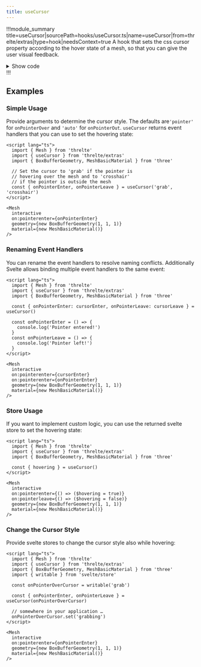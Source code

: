 ```yaml
---
title: useCursor
---
```


<script lang="ts">
import Wrapper from '$examples/extras/use-cursor/Wrapper.svelte'
</script>

!!!module_summary title=useCursor|sourcePath=hooks/useCursor.ts|name=useCursor|from=threlte/extras|type=hook|needsContext=true
A hook that sets the css cursor property according to the hover state of a mesh, so that you can give the user visual feedback.

<ExampleWrapper>
  <Wrapper />
</ExampleWrapper>

<details>
  <summary>Show code</summary>

@[code svelte|title=Wrapper.svelte](../../../examples/extras/use-cursor/Wrapper.svelte)
@[code svelte|title=Scene.svelte](../../../examples/extras/use-cursor/Scene.svelte)

</details>
!!!

## Examples <!-- omit in toc -->

### Simple Usage

Provide arguments to determine the cursor style. The defaults are`'pointer'` for `onPointerOver` and `'auto'` for `onPointerOut`. `useCursor` returns event handlers that you can use to set the hovering state:

```svelte
<script lang="ts">
  import { Mesh } from 'threlte'
  import { useCursor } from 'threlte/extras'
  import { BoxBufferGeometry, MeshBasicMaterial } from 'three'

  // Set the cursor to 'grab' if the pointer is
  // hovering over the mesh and to 'crosshair'
  // if the pointer is outside the mesh
  const { onPointerEnter, onPointerLeave } = useCursor('grab', 'crosshair')
</script>

<Mesh
  interactive
  on:pointerenter={onPointerEnter}
  geometry={new BoxBufferGeometry(1, 1, 1)}
  material={new MeshBasicMaterial()}
/>
```

### Renaming Event Handlers

You can rename the event handlers to resolve naming conflicts. Additionally Svelte allows binding multiple event handlers to the same event:

```svelte
<script lang="ts">
  import { Mesh } from 'threlte'
  import { useCursor } from 'threlte/extras'
  import { BoxBufferGeometry, MeshBasicMaterial } from 'three'

  const { onPointerEnter: cursorEnter, onPointerLeave: cursorLeave } = useCursor()

  const onPointerEnter = () => {
    console.log('Pointer entered!')
  }
  const onPointerLeave = () => {
    console.log('Pointer left!')
  }
</script>

<Mesh
  interactive
  on:pointerenter={cursorEnter}
  on:pointerenter={onPointerEnter}
  geometry={new BoxBufferGeometry(1, 1, 1)}
  material={new MeshBasicMaterial()}
/>
```

### Store Usage

If you want to implement custom logic, you can use the returned svelte store to set the hovering state:

```svelte
<script lang="ts">
  import { Mesh } from 'threlte'
  import { useCursor } from 'threlte/extras'
  import { BoxBufferGeometry, MeshBasicMaterial } from 'three'

  const { hovering } = useCursor()
</script>

<Mesh
  interactive
  on:pointerenter={() => ($hovering = true)}
  on:pointerleave={() => ($hovering = false)}
  geometry={new BoxBufferGeometry(1, 1, 1)}
  material={new MeshBasicMaterial()}
/>
```

### Change the Cursor Style

Provide svelte stores to change the cursor style also while hovering:

```svelte
<script lang="ts">
  import { Mesh } from 'threlte'
  import { useCursor } from 'threlte/extras'
  import { BoxBufferGeometry, MeshBasicMaterial } from 'three'
  import { writable } from 'svelte/store'

  const onPointerOverCursor = writable('grab')

  const { onPointerEnter, onPointerLeave } = useCursor(onPointerOverCursor)

  // somewhere in your application …
  onPointerOverCursor.set('grabbing')
</script>

<Mesh
  interactive
  on:pointerenter={onPointerEnter}
  geometry={new BoxBufferGeometry(1, 1, 1)}
  material={new MeshBasicMaterial()}
/>
```

